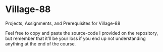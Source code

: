 # Village-88
Projects, Assignments, and Prerequisites for Village-88

Feel free to copy and paste the source-code I provided on the repository, but remember that
it'll be your loss if you end up not understanding anything at the end of the course.

